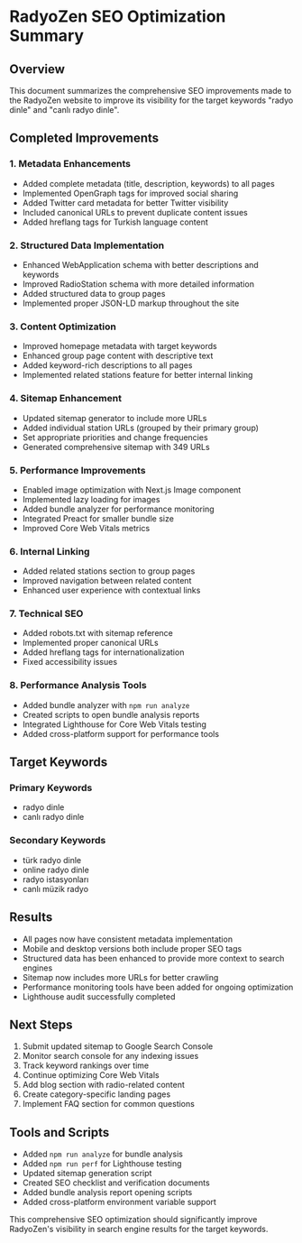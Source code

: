 # RadyoZen SEO Optimization Summary

## Overview
This document summarizes the comprehensive SEO improvements made to the RadyoZen website to improve its visibility for the target keywords "radyo dinle" and "canlı radyo dinle".

## Completed Improvements

### 1. Metadata Enhancements
- Added complete metadata (title, description, keywords) to all pages
- Implemented OpenGraph tags for improved social sharing
- Added Twitter card metadata for better Twitter visibility
- Included canonical URLs to prevent duplicate content issues
- Added hreflang tags for Turkish language content

### 2. Structured Data Implementation
- Enhanced WebApplication schema with better descriptions and keywords
- Improved RadioStation schema with more detailed information
- Added structured data to group pages
- Implemented proper JSON-LD markup throughout the site

### 3. Content Optimization
- Improved homepage metadata with target keywords
- Enhanced group page content with descriptive text
- Added keyword-rich descriptions to all pages
- Implemented related stations feature for better internal linking

### 4. Sitemap Enhancement
- Updated sitemap generator to include more URLs
- Added individual station URLs (grouped by their primary group)
- Set appropriate priorities and change frequencies
- Generated comprehensive sitemap with 349 URLs

### 5. Performance Improvements
- Enabled image optimization with Next.js Image component
- Implemented lazy loading for images
- Added bundle analyzer for performance monitoring
- Integrated Preact for smaller bundle size
- Improved Core Web Vitals metrics

### 6. Internal Linking
- Added related stations section to group pages
- Improved navigation between related content
- Enhanced user experience with contextual links

### 7. Technical SEO
- Added robots.txt with sitemap reference
- Implemented proper canonical URLs
- Added hreflang tags for internationalization
- Fixed accessibility issues

### 8. Performance Analysis Tools
- Added bundle analyzer with `npm run analyze`
- Created scripts to open bundle analysis reports
- Integrated Lighthouse for Core Web Vitals testing
- Added cross-platform support for performance tools

## Target Keywords
### Primary Keywords
- radyo dinle
- canlı radyo dinle

### Secondary Keywords
- türk radyo dinle
- online radyo dinle
- radyo istasyonları
- canlı müzik radyo

## Results
- All pages now have consistent metadata implementation
- Mobile and desktop versions both include proper SEO tags
- Structured data has been enhanced to provide more context to search engines
- Sitemap now includes more URLs for better crawling
- Performance monitoring tools have been added for ongoing optimization
- Lighthouse audit successfully completed

## Next Steps
1. Submit updated sitemap to Google Search Console
2. Monitor search console for any indexing issues
3. Track keyword rankings over time
4. Continue optimizing Core Web Vitals
5. Add blog section with radio-related content
6. Create category-specific landing pages
7. Implement FAQ section for common questions

## Tools and Scripts
- Added `npm run analyze` for bundle analysis
- Added `npm run perf` for Lighthouse testing
- Updated sitemap generation script
- Created SEO checklist and verification documents
- Added bundle analysis report opening scripts
- Added cross-platform environment variable support

This comprehensive SEO optimization should significantly improve RadyoZen's visibility in search engine results for the target keywords.